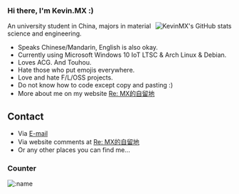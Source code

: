 ### Hi there, I'm Kevin.MX :)

<img align="right" src="https://github-readme-stats.vercel.app/api?username=KevinMX&count_private=true&show_icons=true&theme=dark&include_all_commits=true" alt="KevinMX's GitHub stats"/>

An university student in China, majors in material science and engineering.

- Speaks Chinese/Mandarin, English is also okay.
- Currently using Microsoft Windows 10 IoT LTSC & Arch Linux & Debian.
- Loves ACG. And Touhou.
- Hate those who put emojis everywhere.
- Love and hate F/L/OSS projects.
- Do not know how to code except copy and pasting :)
- More about me on my website [Re: MX的自留地](https://mary.kevinmx.top/watashi.html)

## Contact
- Via [E-mail](mailto:maxunknown@protonmail.com)
- Via website comments at [Re: MX的自留地](https://mary.kevinmx.top)
- Or any other places you can find me...

### Counter
![:name](https://count.getloli.com/get/@:Kevin.MX?theme=moebooru)